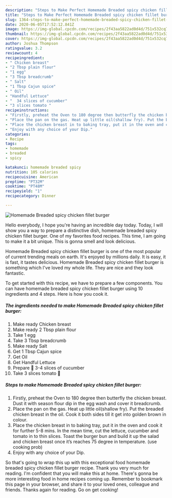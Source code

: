 ```yaml
---
description: "Steps to Make Perfect Homemade Breaded spicy chicken fillet burger"
title: "Steps to Make Perfect Homemade Breaded spicy chicken fillet burger"
slug: 1364-steps-to-make-perfect-homemade-breaded-spicy-chicken-fillet-burger
date: 2020-06-05T17:52:12.841Z
image: https://img-global.cpcdn.com/recipes/2f43aa5822ad0d4d/751x532cq70/homemade-breaded-spicy-chicken-fillet-burger-recipe-main-photo.jpg
thumbnail: https://img-global.cpcdn.com/recipes/2f43aa5822ad0d4d/751x532cq70/homemade-breaded-spicy-chicken-fillet-burger-recipe-main-photo.jpg
cover: https://img-global.cpcdn.com/recipes/2f43aa5822ad0d4d/751x532cq70/homemade-breaded-spicy-chicken-fillet-burger-recipe-main-photo.jpg
author: Joshua Thompson
ratingvalue: 3.2
reviewcount: 4
recipeingredient:
- " Chicken breast"
- "2 Tbsp plain flour"
- "1 egg"
- "3 Tbsp breadcrumb"
- " Salt"
- "1 Tbsp Cajun spice"
- " Oil"
- "Handful Lettuce"
- "  34 slices of cucumber"
- "3 slices tomato "
recipeinstructions:
- "Firstly, preheat the Oven to 180 degree then butterfly the chicken breast. Dust it with season flour dip in the egg wash and cover it breadcrumb."
- "Place the pan on the gas. Heat up little oil(shallow fry). Put the breaded chicken breast in the oil. Cook it both sides till it get into golden brown in colour."
- "Place the chicken breast in to baking tray, put it in the oven and cook it for further 5-8 mins. In the mean time, cut the lettuce, cucumber and tomato in to thin slices. Toast the burger bun and build it up the salad and chicken breast once it’s reaches 75 degree in temperature. (use cooking prob)"
- "Enjoy with any choice of your Dip."
categories:
- Recipe
tags:
- homemade
- breaded
- spicy

katakunci: homemade breaded spicy 
nutrition: 105 calories
recipecuisine: American
preptime: "PT32M"
cooktime: "PT48M"
recipeyield: "1"
recipecategory: Dinner

---
```



![Homemade Breaded spicy chicken fillet burger](https://img-global.cpcdn.com/recipes/2f43aa5822ad0d4d/751x532cq70/homemade-breaded-spicy-chicken-fillet-burger-recipe-main-photo.jpg)

Hello everybody, I hope you're having an incredible day today. Today, I will show you a way to prepare a distinctive dish, homemade breaded spicy chicken fillet burger. One of my favorites food recipes. This time, I am going to make it a bit unique. This is gonna smell and look delicious.



Homemade Breaded spicy chicken fillet burger is one of the most popular of current trending meals on earth. It's enjoyed by millions daily. It is easy, it is fast, it tastes delicious. Homemade Breaded spicy chicken fillet burger is something which I've loved my whole life. They are nice and they look fantastic.


To get started with this recipe, we have to prepare a few components. You can have homemade breaded spicy chicken fillet burger using 10 ingredients and 4 steps. Here is how you cook it.

<!--inarticleads1-->

##### The ingredients needed to make Homemade Breaded spicy chicken fillet burger:

1. Make ready  Chicken breast
1. Make ready 2 Tbsp plain flour
1. Take 1 egg
1. Take 3 Tbsp breadcrumb
1. Make ready  Salt
1. Get 1 Tbsp Cajun spice
1. Get  Oil
1. Get Handful Lettuce
1. Prepare  🥒 3-4 slices of cucumber
1. Take 3 slices tomato 🍅




<!--inarticleads2-->

##### Steps to make Homemade Breaded spicy chicken fillet burger:

1. Firstly, preheat the Oven to 180 degree then butterfly the chicken breast. Dust it with season flour dip in the egg wash and cover it breadcrumb.
1. Place the pan on the gas. Heat up little oil(shallow fry). Put the breaded chicken breast in the oil. Cook it both sides till it get into golden brown in colour.
1. Place the chicken breast in to baking tray, put it in the oven and cook it for further 5-8 mins. In the mean time, cut the lettuce, cucumber and tomato in to thin slices. Toast the burger bun and build it up the salad and chicken breast once it’s reaches 75 degree in temperature. (use cooking prob)
1. Enjoy with any choice of your Dip.




So that's going to wrap this up with this exceptional food homemade breaded spicy chicken fillet burger recipe. Thank you very much for reading. I'm confident that you will make this at home. There's gonna be more interesting food in home recipes coming up. Remember to bookmark this page in your browser, and share it to your loved ones, colleague and friends. Thanks again for reading. Go on get cooking!
